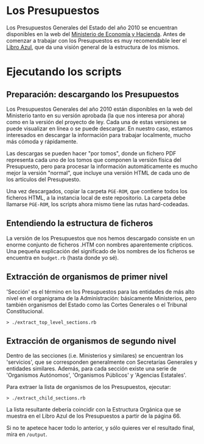 Los Presupuestos
================

Los Presupuestos Generales del Estado del año 2010 se encuentran disponibles en la web del [Ministerio de Economía y Hacienda][1]. Antes de comenzar a trabajar con los Presupuestos es muy recomendable leer el [Libro Azul][2], que da una visión general de la estructura de los mismos.

Ejecutando los scripts
======================

Preparación: descargando los Presupuestos
-----------------------------------------

Los Presupuestos Generales del año 2010 están disponibles en la web del Ministerio tanto en su versión aprobada (la que nos interesa por ahora) como en la versión del proyecto de ley. Cada una de estas versiones se puede visualizar en línea o se puede descargar. En nuestro caso, estamos interesados en descargar la información para trabajar localmente, mucho más cómoda y rápidamente.

Las descargas se pueden hacer "por tomos", donde un fichero PDF representa cada uno de los tomos que componen la versión física del Presupuesto, pero para procesar la información automáticamente es mucho mejor la versión "normal", que incluye una versión HTML de cada uno de los artículos del Presupuesto.

Una vez descargados, copiar la carpeta `PGE-ROM`, que contiene todos los ficheros HTML, a la instancia local de este repositorio. La carpeta debe llamarse `PGE-ROM`, los scripts ahora mismo tiene las rutas hard-codeadas.

[1]: http://www.sgpg.pap.meh.es/SITIOS/SGPG/ES-ES/PRESUPUESTOS/Paginas/PGE2010.aspx
[2]: http://www.sgpg.pap.meh.es/sitios/sgpg/es-ES/Presupuestos/Presupuestos/Documents/PROYECTO/LIBRO%20AZULv3.pdf

Entendiendo la estructura de ficheros
-------------------------------------

La versión de los Presupuestos que nos hemos descargado consiste en un enorme conjunto de ficheros .HTM con nombres aparentemente crípticos. Una pequeña explicación del significado de los nombres de los ficheros se encuentra en `budget.rb` (hasta donde yo sé).

Extracción de organismos de primer nivel
----------------------------------------

'Sección' es el término en los Presupuestos para las entidades de más alto nivel en el organigrama de la Administración: básicamente Ministerios, pero también organismos del Estado como las Cortes Generales o el Tribunal Constitucional.

    > ./extract_top_level_sections.rb

Extracción de organismos de segundo nivel
-----------------------------------------

Dentro de las secciones (i.e. Ministerios y similares) se encuentran los 'servicios', que se corresponden generalmente con Secretarías Generales y entidades similares. Además, para cada sección existe una serie de 'Organismos Autónomos', 'Organismos Públicos' y 'Agencias Estatales'.

Para extraer la lista de organismos de los Presupuestos, ejecutar:

    > ./extract_child_sections.rb 

La lista resultante debería coincidir con la Estructura Orgánica que se muestra en el Libro Azul de los Presupuestos a partir de la página 66.

Si no te apetece hacer todo lo anterior, y sólo quieres ver el resultado final, mira en `/output`.
